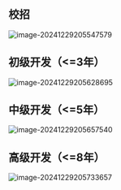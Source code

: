 ## 校招

![image-20241229205547579](https://note-1259190304.cos.ap-chengdu.myqcloud.com/noteimage-20241229205547579.png)

## 初级开发（<=3年）

![image-20241229205628695](https://note-1259190304.cos.ap-chengdu.myqcloud.com/noteimage-20241229205628695.png)

## 中级开发（<=5年）

![image-20241229205657540](https://note-1259190304.cos.ap-chengdu.myqcloud.com/noteimage-20241229205657540.png)

## 高级开发（<=8年）

![image-20241229205733657](https://note-1259190304.cos.ap-chengdu.myqcloud.com/noteimage-20241229205733657.png)



